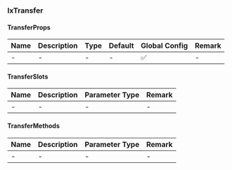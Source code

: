 
### IxTransfer

#### TransferProps

| Name | Description | Type | Default | Global Config | Remark |
| --- | --- | --- | --- | --- | --- |
| - | - | - | - | ✅ | - |

#### TransferSlots

| Name | Description | Parameter Type | Remark |
| --- | --- | --- | --- |
| - | - | - | - |

#### TransferMethods

| Name | Description | Parameter Type | Remark |
| --- | --- | --- | --- |
| - | - | - | - |
